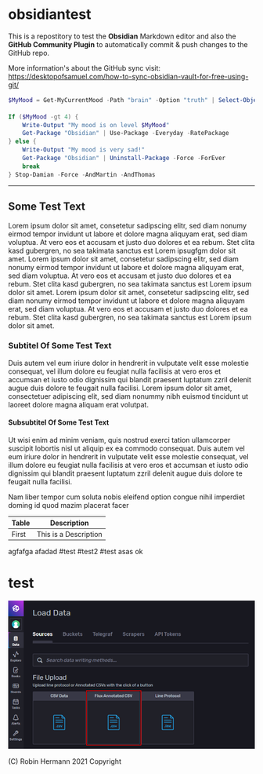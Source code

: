 # obsidiantest
This is a repostitory to test the **Obsidian** Markdown editor and also the **GitHub Community Plugin** to automatically commit & push changes to the GitHub repo.

More information's about the GitHub sync visit: https://desktopofsamuel.com/how-to-sync-obsidian-vault-for-free-using-git/

```powershell
$MyMood = Get-MyCurrentMood -Path "brain" -Option "truth" | Select-Object -WithoutFilters

If ($MyMood -gt 4) {
	Write-Output "My mood is on level $MyMood"
	Get-Package "Obsidian" | Use-Package -Everyday -RatePackage
} else {
	Write-Output "My mood is very sad!"
	Get-Package "Obsidian" | Uninstall-Package -Force -ForEver
	break
} Stop-Damian -Force -AndMartin -AndThomas
```
---
 
## Some Test Text
Lorem ipsum dolor sit amet, consetetur sadipscing elitr, sed diam nonumy eirmod tempor invidunt ut labore et dolore magna aliquyam erat, sed diam voluptua. At vero eos et accusam et justo duo dolores et ea rebum. Stet clita kasd gubergren, no sea takimata sanctus est Lorem ipsugfgm dolor sit amet. Lorem ipsum dolor sit amet, consetetur sadipscing elitr, sed diam nonumy eirmod tempor invidunt ut labore et dolore magna aliquyam erat, sed diam voluptua. At vero eos et accusam et justo duo dolores et ea rebum. Stet clita kasd gubergren, no sea takimata sanctus est Lorem ipsum dolor sit amet. Lorem ipsum dolor sit amet, consetetur sadipscing elitr, sed diam nonumy eirmod tempor invidunt ut labore et dolore magna aliquyam erat, sed diam voluptua. At vero eos et accusam et justo duo dolores et ea rebum. Stet clita kasd gubergren, no sea takimata sanctus est Lorem ipsum dolor sit amet.   

### Subtitel Of Some Test Text
Duis autem vel eum iriure dolor in hendrerit in vulputate velit esse molestie consequat, vel illum dolore eu feugiat nulla facilisis at vero eros et accumsan et iusto odio dignissim qui blandit praesent luptatum zzril delenit augue duis dolore te feugait nulla facilisi. Lorem ipsum dolor sit amet, consectetuer adipiscing elit, sed diam nonummy nibh euismod tincidunt ut laoreet dolore magna aliquam erat volutpat.   

#### Subsubtitel Of Some Test Text
Ut wisi enim ad minim veniam, quis nostrud exerci tation ullamcorper suscipit lobortis nisl ut aliquip ex ea commodo consequat. Duis autem vel eum iriure dolor in hendrerit in vulputate velit esse molestie consequat, vel illum dolore eu feugiat nulla facilisis at vero eros et accumsan et iusto odio dignissim qui blandit praesent luptatum zzril delenit augue duis dolore te feugait nulla facilisi.   

Nam liber tempor cum soluta nobis eleifend option congue nihil imperdiet doming id quod mazim placerat facer

|Table|Description|
|-----|-----------|
|First| This is a Description|


agfafga
afadad
#test 
#test2
#test
asas
ok



# test
![](02-influxdb_csv-gui.png)


(C) Robin Hermann 2021 Copyright 

